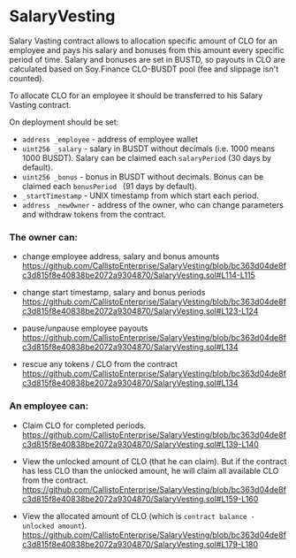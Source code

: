 # SalaryVesting

Salary Vasting contract allows to allocation specific amount of CLO for an employee and pays his salary and bonuses from this amount every specific period of time.
Salary and bonuses are set in BUSTD, so payouts in CLO are calculated based on Soy.Finance CLO-BUSDT pool (fee and slippage isn't counted).

To allocate CLO for an employee it should be transferred to his Salary Vasting contract.

On deployment should be set:
- `address _employee` - address of employee wallet
- `uint256 _salary` - salary in BUSDT without decimals (i.e. 1000 means 1000 BUSDT). Salary can be claimed each `salaryPeriod` (30 days by default).
- `uint256 _bonus` - bonus in BUSDT without decimals. Bonus can be claimed each `bonusPeriod ` (91 days by default).
- `_startTimestamp` - UNIX timestamp from which start each period.
- `address _newOwner` - address of the owner, who can change parameters and withdraw tokens from the contract.

### The owner can:
- change employee address, salary and bonus amounts
https://github.com/CallistoEnterprise/SalaryVesting/blob/bc363d04de8fc3d815f8e40838be2072a9304870/SalaryVesting.sol#L114-L115

- change start timestamp, salary and bonus periods
https://github.com/CallistoEnterprise/SalaryVesting/blob/bc363d04de8fc3d815f8e40838be2072a9304870/SalaryVesting.sol#L123-L124

- pause/unpause employee payouts
https://github.com/CallistoEnterprise/SalaryVesting/blob/bc363d04de8fc3d815f8e40838be2072a9304870/SalaryVesting.sol#L134

- rescue any tokens / CLO from the contract
https://github.com/CallistoEnterprise/SalaryVesting/blob/bc363d04de8fc3d815f8e40838be2072a9304870/SalaryVesting.sol#L134

### An employee can:

- Claim CLO for completed periods.
https://github.com/CallistoEnterprise/SalaryVesting/blob/bc363d04de8fc3d815f8e40838be2072a9304870/SalaryVesting.sol#L139-L140

- View the unlocked amount of CLO (that he can claim). But if the contract has less CLO than the unlocked amount, he will claim all available CLO from the contract.
https://github.com/CallistoEnterprise/SalaryVesting/blob/bc363d04de8fc3d815f8e40838be2072a9304870/SalaryVesting.sol#L159-L160

- View the allocated amount of CLO (which is `contract balance - unlocked amount`).
https://github.com/CallistoEnterprise/SalaryVesting/blob/bc363d04de8fc3d815f8e40838be2072a9304870/SalaryVesting.sol#L179-L180
